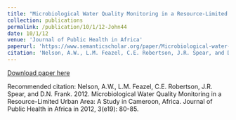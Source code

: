 ```yaml
---
title: "Microbiological Water Quality Monitoring in a Resource-Limited Urban Area: A Study in Cameroon, Africa"
collection: publications
permalink: /publication/10/1/12-John44
date: 10/1/12
venue: 'Journal of Public Health in Africa'
paperurl: 'https://www.semanticscholar.org/paper/Microbiological-water-quality-monitoring-in-a-urban-Nelson-Feazel/d24e4855d94b13ba26ff214593983d8b484eb263'
citation: 'Nelson, A.W., L.M. Feazel, C.E. Robertson, J.R. Spear, and D.N. Frank.  2012.  Microbiological Water Quality Monitoring in a Resource-Limited Urban Area: A Study in Cameroon, Africa.  Journal of Public Health in Africa in 2012, 3(e19):  80-85.'
---
```


<a href='https://www.semanticscholar.org/paper/Microbiological-water-quality-monitoring-in-a-urban-Nelson-Feazel/d24e4855d94b13ba26ff214593983d8b484eb263'>Download paper here</a>

Recommended citation: Nelson, A.W., L.M. Feazel, C.E. Robertson, J.R. Spear, and D.N. Frank.  2012.  Microbiological Water Quality Monitoring in a Resource-Limited Urban Area: A Study in Cameroon, Africa.  Journal of Public Health in Africa in 2012, 3(e19):  80-85.